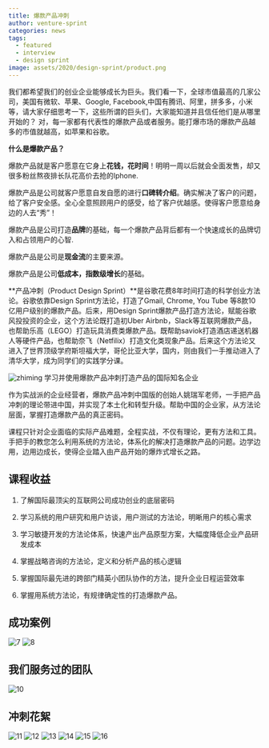 ```yaml
---
title: 爆款产品冲刺
author: venture-sprint
categories: news
tags:
  - featured
  - interview
  - design sprint
image: assets/2020/design-sprint/product.png
---
```

我们都希望我们的创业企业能够成长为巨头。我们看一下，全球市值最高的几家公司，美国有微软、苹果、Google, Facebook,中国有腾讯、阿里，拼多多，小米等，请大家仔细思考一下，这些所谓的巨头们，大家能知道并且信任他们是从哪里开始的？
对，每一家都有代表性的爆款产品或者服务。能打爆市场的爆款产品越多的市值就越高，如苹果和谷歌。

**什么是爆款产品？**

爆款产品就是客户愿意在它身上**花钱，花时间**！明明一周以后就会全面发售，却又很多粉丝熬夜排长队花高价去抢的Iphone.

爆款产品是公司就客户愿意自发自愿的进行**口碑转介绍**。确实解决了客户的问题，给了客户安全感。全心全意照顾用户的感受，给了客户优越感。使得客户愿意给身边的人去“秀”！

爆款产品是公司打造**品牌**的基础，每一个爆款产品背后都有一个快速成长的品牌切入和占领用户的心智.

爆款产品是公司是**现金流**的主要来源。

爆款产品是公司**低成本，指数级增长**的基础。

**产品冲刺（Product Design Sprint）**是谷歌花费8年时间打造的科学创业方法论。谷歌依靠Design Sprint方法论，打造了Gmail, Chrome, You Tube 等8款10亿用户级别的爆款产品。后来，用Design Sprint爆款产品打造方法论，赋能谷歌风投投资的企业，这个方法论既打造初Uber Airbnb，Slack等互联网爆款产品，也帮助乐高（LEGO）打造玩具消费类爆款产品。既帮助saviok打造酒店递送机器人等硬件产品，也帮助奈飞（Netfilix）打造文化类现象产品。后来这个方法论又进入了世界顶级学府斯坦福大学，哥伦比亚大学，国内，则由我们一手推动进入了清华大学，成为同学们的实践学分课。

![zhiming](/assets/2020/design-sprint/zhiming.jpg)
学习并使用爆款产品冲刺打造产品的国际知名企业

作为实战派的企业经营者，爆款产品冲刺中国版的创始人姚瑞军老师，一手把产品冲刺的理论带进中国，并实现了本土化和转型升级。帮助中国的企业家，从方法论层面，掌握打造爆款产品的真正密码。

课程只针对企业面临的实际产品难题，全程实战，不仅有理论，更有方法和工具。手把手的教您怎么利用系统的方法论，体系化的解决打造爆款产品的问题。边学边用，边用边成长，使得企业踏入由产品开始的爆炸式增长之路。

## 课程收益

1. 了解国际最顶尖的互联网公司成功创业的底层密码

2. 学习系统的用户研究和用户访谈，用户测试的方法论，明晰用户的核心需求

3. 学习敏捷开发的方法论体系，快速产出产品原型方案，大幅度降低企业产品研发成本

4. 掌握战略咨询的方法论，定义和分析产品的核心逻辑

5. 掌握国际最先进的跨部门精英小团队协作的方法，提升企业日程运营效率

6. 掌握用系统方法论，有规律确定性的打造爆款产品。

## 成功案例

![7](/assets/2020/design-sprint/7.png)
![8](/assets/2020/design-sprint/8.png)

## 我们服务过的团队

![10](/assets/2020/design-sprint/10.jpg)

## 冲刺花絮

![11](/assets/2020/designsprint/11.jpg)
![12](/assets/2020/designsprint/12.jpg)
![13](/assets/2020/designsprint/13.jpg)
![14](/assets/2020/designsprint/14.jpg)
![15](/assets/2020/designsprint/15.jpg)
![16](/assets/2020/designsprint/16.jpg)

